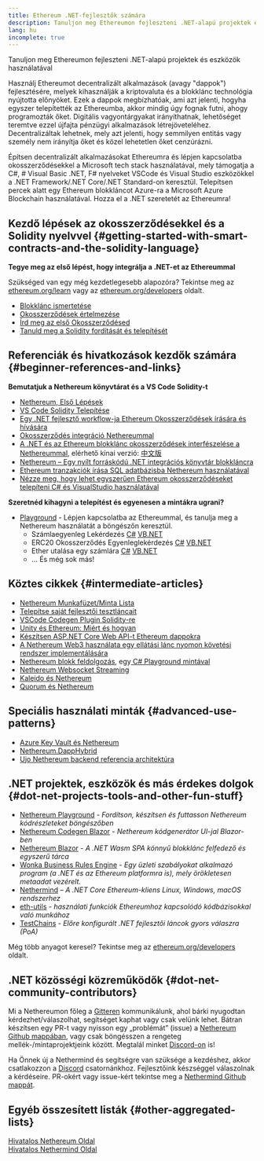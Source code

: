 ```yaml
---
title: Ethereum .NET-fejlesztők számára
description: Tanuljon meg Ethereumon fejleszteni .NET-alapú projektek és eszközök használatával
lang: hu
incomplete: true
---
```


<FeaturedText>Tanuljon meg Ethereumon fejleszteni .NET-alapú projektek és eszközök használatával</FeaturedText>

Használj Ethereumot decentralizált alkalmazások (avagy "dappok") fejlesztésére, melyek kihasználják a kriptovaluta és a blokklánc technológia nyújtotta előnyöket. Ezek a dappok megbízhatóak, ami azt jelenti, hogyha egyszer telepítették az Ethereumba, akkor mindig úgy fognak futni, ahogy programozták őket. Digitális vagyontárgyakat irányíthatnak, lehetőséget teremtve ezzel újfajta pénzügyi alkalmazások létrejöveteléhez. Decentralizáltak lehetnek, mely azt jelenti, hogy semmilyen entitás vagy személy nem irányítja őket és közel lehetetlen őket cenzúrázni.

Építsen decentralizált alkalmazásokat Ethereumra és lépjen kapcsolatba okosszerződésekkel a Microsoft tech stack használatával, mely támogatja a C#, # Visual Basic .NET, F# nyelveket VSCode és Visual Studio eszközökkel a .NET Framework/.NET Core/.NET Standard-on keresztül. Telepítsen percek alatt egy Ethereum blokkláncot Azure-ra a Microsoft Azure Blockchain használatával. Hozza el a .NET szeretetét az Ethereumra!

## Kezdő lépések az okosszerződésekkel és a Solidity nyelvvel {#getting-started-with-smart-contracts-and-the-solidity-language}

**Tegye meg az első lépést, hogy integrálja a .NET-et az Ethereummal**

Szükséged van egy még kezdetlegesebb alapozóra? Tekintse meg az [ethereum.org/learn](/learn/) vagy az [ethereum.org/developers](/developers/) oldalt.

- [Blokklánc ismertetése](https://kauri.io/article/d55684513211466da7f8cc03987607d5/blockchain-explained)
- [Okosszerződések értelmezése](https://kauri.io/article/e4f66c6079e74a4a9b532148d3158188/ethereum-101-part-5-the-smart-contract)
- [Írd meg az első Okosszerződésed](https://kauri.io/article/124b7db1d0cf4f47b414f8b13c9d66e2/remix-ide-your-first-smart-contract)
- [Tanuld meg a Solidity fordítását és telepítését](https://kauri.io/article/973c5f54c4434bb1b0160cff8c695369/understanding-smart-contract-compilation-and-deployment)

## Referenciák és hivatkozások kezdők számára {#beginner-references-and-links}

**Bemutatjuk a Nethereum könyvtárat és a VS Code Solidity-t**

- [Nethereum, Első Lépések](https://docs.nethereum.com/en/latest/getting-started/)
- [VS Code Solidity Telepítése](https://marketplace.visualstudio.com/items?itemName=JuanBlanco.solidity)
- [Egy .NET fejlesztő workflow-ja Ethereum Okosszerződések írására és hívására](https://medium.com/coinmonks/a-net-developers-workflow-for-creating-and-calling-ethereum-smart-contracts-44714f191db2)
- [Okosszerződés integráció Nethereummal](https://kauri.io/#collections/Getting%20Started/smart-contracts-integration-with-nethereum/#smart-contracts-integration-with-nethereumm)
- [A .NET és az Ethereum blokklánc okosszerződések interfészelése a Nethereummal](https://medium.com/my-blockchain-development-daily-journey/interfacing-net-and-ethereum-blockchain-smart-contracts-with-nethereum-2fa3729ac933), elérhető kínai verzió: [中文版](https://medium.com/my-blockchain-development-daily-journey/%E4%BD%BF%E7%94%A8nethereum%E9%80%A3%E6%8E%A5-net%E5%92%8C%E4%BB%A5%E5%A4%AA%E7%B6%B2%E5%8D%80%E5%A1%8A%E9%8F%88%E6%99%BA%E8%83%BD%E5%90%88%E7%B4%84-4a96d35ad1e1)
- [Nethereum – Egy nyílt forráskódú .NET integrációs könyvtár blokkláncra](https://kauri.io/#collections/a%20hackathon%20survival%20guide/nethereum-an-open-source-.net-integration-library/)
- [Ethereum tranzakciók írása SQL adatbázisba Nethereum használatával](https://medium.com/coinmonks/writing-ethereum-transactions-to-sql-database-using-nethereum-fd94e0e4fa36)
- [Nézze meg, hogy lehet egyszerűen Ethereum okosszerződéseket telepíteni C# és VisualStudio használatával](https://koukia.ca/deploy-ethereum-smart-contracts-using-c-and-visualstudio-5be188ae928c)

**Szeretnéd kihagyni a telepítést és egyenesen a mintákra ugrani?**

- [Playground](http://playground.nethereum.com/) - Lépjen kapcsolatba az Ethereummal, és tanulja meg a Nethereum használatát a böngészőn keresztül.
  - Számlaegyenleg Lekérdezés [C#](http://playground.nethereum.com/csharp/id/1001) [VB.NET](http://playground.nethereum.com/vb/id/2001)
  - ERC20 Okosszerződés Egyenleglekérdezés [C#](http://playground.nethereum.com/csharp/id/1005) [VB.NET](http://playground.nethereum.com/vb/id/2004)
  - Ether utalása egy számlára [C#](http://playground.nethereum.com/csharp/id/1003) [VB.NET](http://playground.nethereum.com/vb/id/2003)
  - ... És még sok más!

## Köztes cikkek {#intermediate-articles}

- [Nethereum Munkafüzet/Minta Lista](http://docs.nethereum.com/en/latest/Nethereum.Workbooks/docs/)
- [Telepítse saját fejlesztői tesztláncait](https://github.com/Nethereum/Testchains)
- [VSCode Codegen Plugin Solidity-re](https://docs.nethereum.com/en/latest/nethereum-codegen-vscodesolidity/)
- [Unity és Ethereum: Miért és hogyan](https://www.raywenderlich.com/5509-unity-and-ethereum-why-and-how)
- [Készítsen ASP.NET Core Web API-t Ethereum dappokra](https://tech-mint.com/blockchain/create-asp-net-core-web-api-for-ethereum-dapps/)
- [A Nethereum Web3 használata egy ellátási lánc nyomon követési rendszer implementálására](http://blog.pomiager.com/post/using-nethereum-web3-to-implement-a-supply-chain-traking-system4)
- [Nethereum blokk feldolgozás](https://nethereum.readthedocs.io/en/latest/nethereum-block-processing-detail/), egy[ C# Playground mintával](http://playground.nethereum.com/csharp/id/1025)
- [Nethereum Websocket Streaming](https://nethereum.readthedocs.io/en/latest/nethereum-subscriptions-streaming/)
- [Kaleido és Nethereum](https://kaleido.io/kaleido-and-nethereum/)
- [Quorum és Nethereum](https://github.com/Nethereum/Nethereum/blob/master/src/Nethereum.Quorum/README.md)

## Speciális használati minták {#advanced-use-patterns}

- [Azure Key Vault és Nethereum](https://github.com/Azure-Samples/bc-community-samples/tree/master/akv-nethereum)
- [Nethereum.DappHybrid](https://github.com/Nethereum/Nethereum.DappHybrid)
- [Ujo Nethereum backend referencia architektúra](https://docs.nethereum.com/en/latest/nethereum-ujo-backend-sample/)

## .NET projektek, eszközök és más érdekes dolgok {#dot-net-projects-tools-and-other-fun-stuff}

- [Nethereum Playground](http://playground.nethereum.com/) - _Fordítson, készítsen és futtasson Nethereum kódrészleteket böngészőben_
- [Nethereum Codegen Blazor](https://github.com/Nethereum/Nethereum.CodeGen.Blazor) - _Nethereum kódgenerátor UI-jal Blazor-ben_
- [Nethereum Blazor](https://github.com/Nethereum/NethereumBlazor) - _A .NET Wasm SPA könnyű blokklánc felfedező és egyszerű tárca_
- [Wonka Business Rules Engine](https://docs.nethereum.com/en/latest/wonka/) - _Egy üzleti szabályokat alkalmazó program (a .NET és az Ethereum platformra is), mely örökletesen metaadat vezérelt._
- [Nethermind](https://github.com/NethermindEth/nethermind) – _A .NET Core Ethereum-kliens Linux, Windows, macOS rendszerhez_
- [eth-utils](https://github.com/ethereum/eth-utils/) - _használati funkciók Ethereumhoz kapcsolódó kódbázisokkal való munkához_
- [TestChains](https://github.com/Nethereum/TestChains) - _Előre konfigurált .NET fejlesztői láncok gyors válaszra (PoA)_

Még több anyagot keresel? Tekintse meg az [ethereum.org/developers](/developers/) oldalt.

## .NET közösségi közreműködők {#dot-net-community-contributors}

Mi a Nethereumon főleg a [Gitteren](https://gitter.im/Nethereum/Nethereum) kommunikálunk, ahol bárki nyugodtan kérdezhet/válaszolhat, segítséget kaphat vagy csak velünk lehet. Bátran készítsen egy PR-t vagy nyisson egy „problémát” (issue) a [Nethereum Github mappában](https://github.com/Nethereum), vagy csak böngésszen a rengeteg mellék-/mintaprojektjeink között. Megtalál minket [Discord-on](https://discord.gg/jQPrR58FxX) is!

Ha Önnek új a Nethermind és segítségre van szüksége a kezdéshez, akkor csatlakozzon a [Discord](http://discord.gg/PaCMRFdvWT) csatornánkhoz. Fejlesztőink készséggel válaszolnak a kérdéseire. PR-okért vagy issue-kért tekintse meg a [Nethermind Github mappát](https://github.com/NethermindEth/nethermind).

## Egyéb összesített listák {#other-aggregated-lists}

[Hivatalos Nethereum Oldal](https://nethereum.com/)  
[Hivatalos Nethermind Oldal](https://nethermind.io/)

